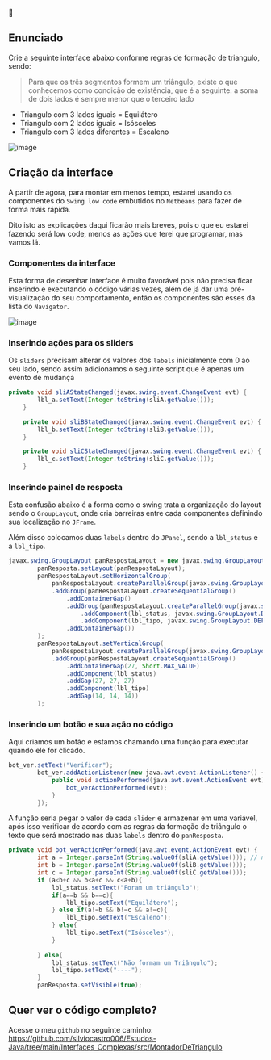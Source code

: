 <aside>
📝

## Enunciado

Crie a seguinte interface abaixo conforme regras de formação de triangulo, sendo:

> Para que os três segmentos formem um triângulo, existe o que conhecemos como condição de existência, que é a seguinte: a soma de dois lados é sempre menor que o terceiro lado
> 
- Triangulo com 3 lados iguais = Equilátero
- Triangulo com 2 lados iguais = Isósceles
- Triangulo com 3 lados diferentes = Escaleno
</aside>

![image](https://github.com/user-attachments/assets/cb150b43-f627-4195-b467-bbd7fc8d3c91)

## Criação da interface

A partir de agora, para montar em menos tempo, estarei usando os componentes do `Swing low code` embutidos no `Netbeans` para fazer de forma mais rápida.

Dito isto as explicações daqui ficarão mais breves, pois o que eu estarei fazendo será low code, menos as ações que terei que programar, mas vamos lá.

### Componentes da interface

Esta forma de desenhar interface é muito favorável pois não precisa ficar inserindo e executando o código várias vezes, além de já dar uma pré-visualização do seu comportamento, então os componentes são esses da lista do `Navigator`.

![image](https://github.com/user-attachments/assets/d98a5d63-93ef-421e-b32f-6cff46738ca6)

### Inserindo ações para os sliders

Os `sliders` precisam alterar os valores dos `labels` inicialmente com 0 ao seu lado, sendo assim adicionamos o seguinte script que é apenas um evento de mudança

```java
private void sliAStateChanged(javax.swing.event.ChangeEvent evt) {                                  
        lbl_a.setText(Integer.toString(sliA.getValue()));
    }                                 

    private void sliBStateChanged(javax.swing.event.ChangeEvent evt) {                                  
        lbl_b.setText(Integer.toString(sliB.getValue()));
    }                                 

    private void sliCStateChanged(javax.swing.event.ChangeEvent evt) {                                  
        lbl_c.setText(Integer.toString(sliC.getValue()));
    }  
```

### Inserindo painel de resposta

Esta confusão abaixo é a forma como o swing trata a organização do layout sendo o `GroupLayout`, onde cria barreiras entre cada componentes definindo sua localização no `JFrame`.

Além disso colocamos duas `labels` dentro do `JPanel`, sendo a `lbl_status` e a `lbl_tipo`.

```java
javax.swing.GroupLayout panRespostaLayout = new javax.swing.GroupLayout(panResposta);
        panResposta.setLayout(panRespostaLayout);
        panRespostaLayout.setHorizontalGroup(
            panRespostaLayout.createParallelGroup(javax.swing.GroupLayout.Alignment.LEADING)
            .addGroup(panRespostaLayout.createSequentialGroup()
                .addContainerGap()
                .addGroup(panRespostaLayout.createParallelGroup(javax.swing.GroupLayout.Alignment.LEADING)
                    .addComponent(lbl_status, javax.swing.GroupLayout.DEFAULT_SIZE, javax.swing.GroupLayout.DEFAULT_SIZE, Short.MAX_VALUE)
                    .addComponent(lbl_tipo, javax.swing.GroupLayout.DEFAULT_SIZE, javax.swing.GroupLayout.DEFAULT_SIZE, Short.MAX_VALUE))
                .addContainerGap())
        );
        panRespostaLayout.setVerticalGroup(
            panRespostaLayout.createParallelGroup(javax.swing.GroupLayout.Alignment.LEADING)
            .addGroup(panRespostaLayout.createSequentialGroup()
                .addContainerGap(27, Short.MAX_VALUE)
                .addComponent(lbl_status)
                .addGap(27, 27, 27)
                .addComponent(lbl_tipo)
                .addGap(14, 14, 14))
        );

```

### Inserindo um botão e sua ação no código

Aqui criamos um botão e estamos chamando uma função para executar quando ele for clicado.

```java
bot_ver.setText("Verificar");
        bot_ver.addActionListener(new java.awt.event.ActionListener() {
            public void actionPerformed(java.awt.event.ActionEvent evt) {
                bot_verActionPerformed(evt);
            }
        });
```

A função seria pegar o valor de cada `slider` e armazenar em uma variável, após isso verificar de acordo com as regras da formação de triângulo o texto que será mostrado nas duas `labels` dentro do `panResposta`.

```java
private void bot_verActionPerformed(java.awt.event.ActionEvent evt) {                                        
        int a = Integer.parseInt(String.valueOf(sliA.getValue())); // não tem necessidade, já é inteiro
        int b = Integer.parseInt(String.valueOf(sliB.getValue()));
        int c = Integer.parseInt(String.valueOf(sliC.getValue()));
        if (a<b+c && b<a+c && c<a+b){
            lbl_status.setText("Foram um triângulo");
            if(a==b && b==c){
                lbl_tipo.setText("Equilátero");
            } else if(a!=b && b!=c && a!=c){
                lbl_tipo.setText("Escaleno");
            } else{
                lbl_tipo.setText("Isósceles");
            }
            
        } else{
            lbl_status.setText("Não formam um Triângulo");
            lbl_tipo.setText("----");
        }
        panResposta.setVisible(true);
```

## Quer ver o código completo?

Acesse o meu `github` no seguinte caminho: https://github.com/silviocastro006/Estudos-Java/tree/main/Interfaces_Complexas/src/MontadorDeTriangulo
